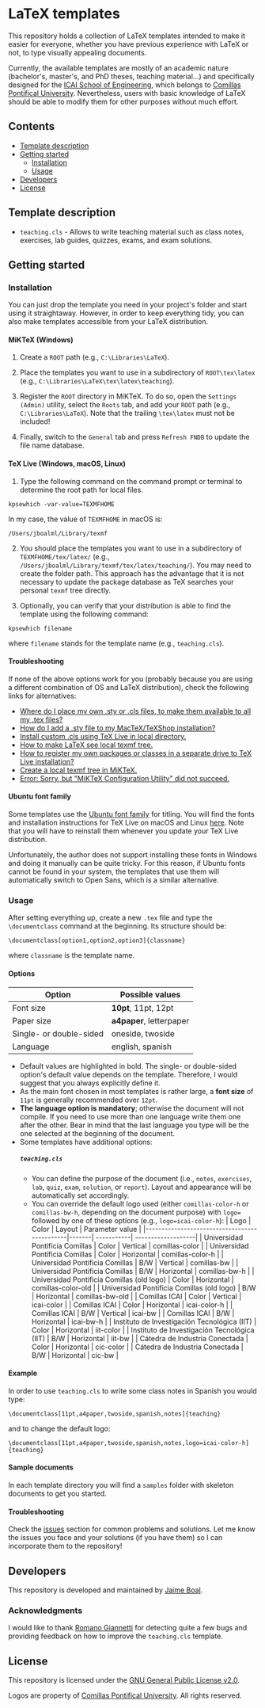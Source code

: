 # LaTeX templates
This repository holds a collection of LaTeX templates intended to make it easier for everyone, whether you have previous experience with LaTeX or not, to type visually appealing documents.

Currently, the available templates are mostly of an academic nature (bachelor's, master's, and PhD theses, teaching material...) and specifically designed for the [ICAI School of Engineering](https://www.icai.comillas.edu/), which belongs to [Comillas Pontifical University](https://www.comillas.edu/). Nevertheless, users with basic knowledge of LaTeX should be able to modify them for other purposes without much effort.

## Contents
- [Template description](#template-description)
- [Getting started](#getting-started)
  - [Installation](#installation)
  - [Usage](#usage)
- [Developers](#developers)
- [License](#license)

## Template description
- `teaching.cls` - Allows to write teaching material such as class notes, exercises, lab guides, quizzes, exams, and exam solutions.

## Getting started
### Installation
You can just drop the template you need in your project's folder and start using it straightaway. However, in order to keep everything tidy, you can also make templates accessible from your LaTeX distribution.

#### MiKTeX (Windows)
1. Create a `ROOT` path (e.g., `C:\Libraries\LaTeX`).

2. Place the templates you want to use in a subdirectory of `ROOT\tex\latex` (e.g., `C:\Libraries\LaTeX\tex\latex\teaching`).

3. Register the `ROOT` directory in MiKTeX. To do so, open the `Settings (Admin)` utility, select the `Roots` tab, and add your `ROOT` path (e.g., `C:\Libraries\LaTeX`). Note that the trailing `\tex\latex` must not be included!

4. Finally, switch to the `General` tab and press `Refresh FNDB` to update the file name database.

#### TeX Live (Windows, macOS, Linux)
1. Type the following command on the command prompt or terminal to determine the root path for local files.

  ```
  kpsewhich -var-value=TEXMFHOME
  ```

  In my case, the value of `TEXMFHOME` in macOS is:

  ```
  /Users/jboalml/Library/texmf
  ```

2. You should place the templates you want to use in a subdirectory of `TEXMFHOME/tex/latex/` (e.g., `/Users/jboalml/Library/texmf/tex/latex/teaching/`). You may need to create the folder path. This approach has the advantage that it is not necessary to update the package database as TeX searches your personal `texmf` tree directly.

3. Optionally, you can verify that your distribution is able to find the template using the following command:

  ```
  kpsewhich filename
  ```

  where `filename` stands for the template name (e.g., `teaching.cls`).

#### Troubleshooting
If none of the above options work for you (probably because you are using a different combination of OS and LaTeX distribution), check the following links for alternatives:
- [Where do I place my own .sty or .cls files, to make them available to all my .tex files?](http://tex.stackexchange.com/questions/1137/where-do-i-place-my-own-sty-or-cls-files-to-make-them-available-to-all-my-te)
- [How do I add a .sty file to my MacTeX/TeXShop installation?](http://tex.stackexchange.com/questions/10252/how-do-i-add-a-sty-file-to-my-mactex-texshop-installation)
- [Install custom .cls using TeX Live in local directory.](http://tex.stackexchange.com/questions/96976/install-custom-cls-using-tex-live-in-local-directory)
- [How to make LaTeX see local texmf tree.](http://tex.stackexchange.com/questions/30494/how-to-make-latex-see-local-texmf-tree)
- [How to register my own packages or classes in a separate drive to TeX Live installation?](http://tex.stackexchange.com/questions/20160/how-to-register-my-own-packages-or-classes-in-a-separate-drive-to-tex-live-insta)
- [Create a local texmf tree in MiKTeX.](http://tex.stackexchange.com/questions/69483/create-a-local-texmf-tree-in-miktex)
- [Error: Sorry, but "MiKTeX Configuration Utility" did not succeed.](https://tex.stackexchange.com/questions/265674/miktex-two-things-did-not-succeed)

#### Ubuntu font family
Some templates use the [Ubuntu font family](http://font.ubuntu.com/) for titling. You will find the fonts and installation instructions for TeX Live on macOS and Linux [here](https://github.com/tzwenn/ubuntu-latex-fonts). Note that you will have to reinstall them whenever you update your TeX Live distribution.

Unfortunately, the author does not support installing these fonts in Windows and doing it manually can be quite tricky. For this reason, if Ubuntu fonts cannot be found in your system, the templates that use them will automatically switch to Open Sans, which is a similar alternative.

### Usage
After setting everything up, create a new `.tex` file and type the `\documentclass` command at the beginning. Its structure should be:

```
\documentclass[option1,option2,option3]{classname}
```
where `classname` is the template name.

#### Options

| Option                  | Possible values          |
|-------------------------|--------------------------|
| Font size               | **10pt**, 11pt, 12pt     |
| Paper size              | **a4paper**, letterpaper |
| Single- or double-sided | oneside, twoside         |
| Language                | english, spanish         |

- Default values are highlighted in bold. The single- or double-sided option's default value depends on the template. Therefore, I would suggest that you always explicitly define it.
- As the main font chosen in most templates is rather large, a **font size** of `11pt` is generally recommended over `12pt`.
- **The language option is mandatory**; otherwise the document will not compile. If you need to use more than one language write them one after the other. Bear in mind that the last language you type will be the one selected at the beginning of the document.
- Some templates have additional options:
  ##### `teaching.cls`
  - You can define the purpose of the document (i.e., `notes`, `exercises`, `lab`, `quiz`, `exam`, `solution`, or `report`). Layout and appearance will be automatically set accordingly.
  - You can override the default logo used (either `comillas-color-h` or `comillas-bw-h`, depending on the document purpose) with `logo=` followed by one of these options (e.g., `logo=icai-color-h`):
  | Logo                                         | Color | Layout     | Parameter value    |
  |----------------------------------------------|-------| -----------| -------------------|
  | Universidad Pontificia Comillas              | Color | Vertical   | comillas-color     |
  | Universidad Pontificia Comillas              | Color | Horizontal | comillas-color-h   |
  | Universidad Pontificia Comillas              | B/W   | Vertical   | comillas-bw        |
  | Universidad Pontificia Comillas              | B/W   | Horizontal | comillas-bw-h      |
  | Universidad Pontificia Comillas (old logo)   | Color | Horizontal | comillas-color-old |
  | Universidad Pontificia Comillas (old logo)   | B/W   | Horizontal | comillas-bw-old    |
  | Comillas ICAI                                | Color | Vertical   | icai-color         |
  | Comillas ICAI                                | Color | Horizontal | icai-color-h       |
  | Comillas ICAI                                | B/W   | Vertical   | icai-bw            |
  | Comillas ICAI                                | B/W   | Horizontal | icai-bw-h          |
  | Instituto de Investigación Tecnológica (IIT) | Color | Horizontal | iit-color          |
  | Instituto de Investigación Tecnológica (IIT) | B/W   | Horizontal | iit-bw             |
  | Cátedra de Industria Conectada               | Color | Horizontal | cic-color          |
  | Cátedra de Industria Conectada               | B/W   | Horizontal | cic-bw             |

#### Example
In order to use `teaching.cls` to write some class notes in Spanish you would type:

```
\documentclass[11pt,a4paper,twoside,spanish,notes]{teaching}
```

and to change the default logo:

```
\documentclass[11pt,a4paper,twoside,spanish,notes,logo=icai-color-h]{teaching}
```

#### Sample documents
In each template directory you will find a `samples` folder with skeleton documents to get you started.

#### Troubleshooting
Check the [issues](https://github.com/jboalml/latex/issues) section for common problems and solutions. Let me know the issues you face and your solutions (if you have them) so I can incorporate them to the repository!

## Developers
This repository is developed and maintained by [Jaime Boal](https://github.com/jboalml).

### Acknowledgments
I would like to thank [Romano Giannetti](https://github.com/Rmano) for detecting quite a few bugs and providing feedback on how to improve the `teaching.cls` template.

## License
This repository is licensed under the [GNU General Public License v2.0](LICENSE.txt).

Logos are property of [Comillas Pontifical University](https://www.comillas.edu/). All rights reserved.

